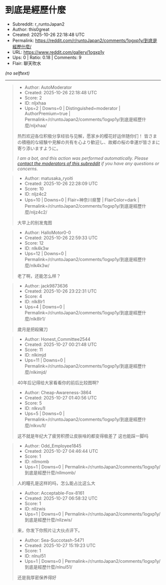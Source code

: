 # 到底是經歷什麼

- Subreddit: r_runtoJapan2
- Author: this0great
- Created: 2025-10-26 22:18:48 UTC
- Permalink: https://reddit.com/r/runtoJapan2/comments/1ogxp1y/到底是經歷什麼/
- URL: https://www.reddit.com/gallery/1ogxp1y
- Ups: 0 | Ratio: 0.18 | Comments: 9
- Flair: 聊天吹水

_(no selftext)_

---

> - Author: AutoModerator
> - Created: 2025-10-26 22:18:48 UTC
> - Score: 2
> - ID: nljxhaa
> - Ups=2 | Downs=0 | Distinguished=moderator | AuthorPremium=true | Permalink=/r/runtoJapan2/comments/1ogxp1y/到底是經歷什麼/nljxhaa/
>
> 热烈欢迎各位积极分享经验与见解，愿家乡的樱花好运伴随你们！
> 皆さまの積極的な経験や見解の共有を心より歓迎し、故郷の桜の幸運が皆さまに寄り添いますように。
> 
> *I am a bot, and this action was performed automatically. Please [contact the moderators of this subreddit](/message/compose/?to=/r/runtoJapan2) if you have any questions or concerns.*

> - Author: matusaka_ryoiti
> - Created: 2025-10-26 22:28:09 UTC
> - Score: 10
> - ID: nljz4c2
> - Ups=10 | Downs=0 | Flair=神奈川県警 | FlairColor=dark | Permalink=/r/runtoJapan2/comments/1ogxp1y/到底是經歷什麼/nljz4c2/
>
> 大早上的别发鬼图

> - Author: HalloMotor0-0
> - Created: 2025-10-26 22:59:33 UTC
> - Score: 12
> - ID: nlk4k3w
> - Ups=12 | Downs=0 | Permalink=/r/runtoJapan2/comments/1ogxp1y/到底是經歷什麼/nlk4k3w/
>
> 老了啊，还能怎么样？

> - Author: jack9873636
> - Created: 2025-10-26 23:22:31 UTC
> - Score: 4
> - ID: nlk8lr1
> - Ups=4 | Downs=0 | Permalink=/r/runtoJapan2/comments/1ogxp1y/到底是經歷什麼/nlk8lr1/
>
> 歲月是把殺豬刀

> - Author: Honest_Committee2544
> - Created: 2025-10-27 00:21:48 UTC
> - Score: 11
> - ID: nlkimjd
> - Ups=11 | Downs=0 | Permalink=/r/runtoJapan2/comments/1ogxp1y/到底是經歷什麼/nlkimjd/
>
> 40年后记得给大家看看你的前后比较图啊?

> - Author: Cheap-Awareness-3864
> - Created: 2025-10-27 01:40:56 UTC
> - Score: 5
> - ID: nlkvu1l
> - Ups=5 | Downs=0 | Permalink=/r/runtoJapan2/comments/1ogxp1y/到底是經歷什麼/nlkvu1l/
>
> 这不就是年纪大了疲劳积攒让皮肤啥的都变得极差了 这也能踩一脚吗

> - Author: Odd_Employee1845
> - Created: 2025-10-27 04:46:44 UTC
> - Score: 1
> - ID: nllmomb
> - Ups=1 | Downs=0 | Permalink=/r/runtoJapan2/comments/1ogxp1y/到底是經歷什麼/nllmomb/
>
> 人的瞳孔是这样的吗，怎么能占比这么大

> - Author: Acceptable-Fox-8161
> - Created: 2025-10-27 06:58:32 UTC
> - Score: 1
> - ID: nllzwis
> - Ups=1 | Downs=0 | Permalink=/r/runtoJapan2/comments/1ogxp1y/到底是經歷什麼/nllzwis/
>
> 来，你发下你照片让大伙点评下。

> - Author: Sea-Succotash-5471
> - Created: 2025-10-27 15:19:23 UTC
> - Score: 1
> - ID: nlnul51
> - Ups=1 | Downs=0 | Permalink=/r/runtoJapan2/comments/1ogxp1y/到底是經歷什麼/nlnul51/
>
> 还是我厚密保养得好
